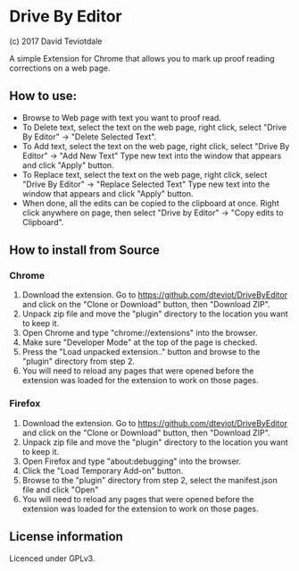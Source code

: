 # Drive By Editor
(c) 2017 David Teviotdale

A simple Extension for Chrome that allows you to mark up proof reading corrections on a web page.

## How to use:
* Browse to Web page with text you want to proof read.
* To Delete text, select the text on the web page, right click, select "Drive By Editor" -> "Delete Selected Text".
* To Add text, select the text on the web page, right click, select "Drive By Editor" -> "Add New Text"  Type new text into the window that appears and click "Apply" button.
* To Replace text, select the text on the web page, right click, select "Drive By Editor" -> "Replace Selected Text"  Type new text into the window that appears and click "Apply" button.
* When done, all the edits can be copied to the clipboard at once. Right click anywhere on page, then select "Drive by Editor" -> "Copy edits to Clipboard".

## How to install from Source
### Chrome
1. Download the extension. Go to https://github.com/dteviot/DriveByEditor and click on the "Clone or Download" button, then "Download ZIP".
2. Unpack zip file and move the "plugin" directory to the location you want to keep it.
3. Open Chrome and type "chrome://extensions" into the browser.
4. Make sure "Developer Mode" at the top of the page is checked.
5. Press the "Load unpacked extension.." button and browse to the "plugin" directory from step 2.
6. You will need to reload any pages that were opened before the extension was loaded for the extension to work on those pages. 

### Firefox
1. Download the extension. Go to https://github.com/dteviot/DriveByEditor and click on the "Clone or Download" button, then "Download ZIP".
2. Unpack zip file and move the "plugin" directory to the location you want to keep it.
3. Open Firefox and type "about:debugging" into the browser.
4. Click the "Load Temporary Add-on" button.
5. Browse to the "plugin" directory from step 2, select the manifest.json file and click "Open"
6. You will need to reload any pages that were opened before the extension was loaded for the extension to work on those pages. 

## License information
Licenced under GPLv3.
